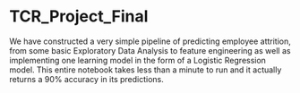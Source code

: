 # TCR_Project_Final
We have constructed a very simple pipeline of predicting employee attrition, from some basic Exploratory Data Analysis to feature engineering as well as implementing one learning model in the form of a Logistic Regression model. This entire notebook takes less than a minute to run and it actually returns a 90% accuracy in its predictions.
